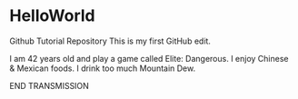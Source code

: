 # HelloWorld
Github Tutorial Repository
This is my first GitHub edit.

I am 42 years old and play a game called Elite: Dangerous.
I enjoy Chinese & Mexican foods.
I drink too much Mountain Dew.

END TRANSMISSION
